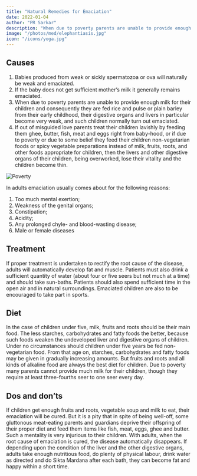 ```yaml
---
title: "Natural Remedies for Emaciation"
date: 2022-01-04
author: "PR Sarkar"
description: "When due to poverty parents are unable to provide enough milk for their children and consequently they are fed rice and pulse or plain barley from their early childhood, their digestive organs and livers in particular become very weak, and such children normally turn out emaciated"
image: "/photos/med/elephantiasis.jpg"
icon: "/icons/yoga.jpg"
---
```




## Causes

1. Babies produced from weak or sickly spermatozoa or ova will naturally be weak and emaciated.
2. If the baby does not get sufficient mother’s milk it generally remains emaciated.
3. When due to poverty parents are unable to provide enough milk for their children and consequently they are fed rice and pulse or plain barley from their early childhood, their digestive organs and livers in particular become very weak, and such children normally turn out emaciated.
4. If out of misguided love parents treat their children lavishly by feeding them ghee, butter, fish, meat and eggs right from baby-hood, or if due to poverty or due to some belief they feed their children non-vegetarian foods or spicy vegetable preparations instead of milk, fruits, roots, and other foods appropriate for children, then the livers and other digestive organs of their children, being overworked, lose their vitality and the children become thin.

![Poverty](/photos/social/poverty.jpg)

In adults emaciation usually comes about for the following reasons:
1. Too much mental exertion;
2. Weakness of the genital organs;
3. Constipation;
4. Acidity;
5. Any prolonged chyle- and blood-wasting disease;
6. Male or female diseases


## Treatment

<!-- For children–
Early morning – Karmásana, Bhújauṋgásana, Shalabhásana, Garud́ásana, and Ágneyii Mudrá.
Evening – Dvisamakonásana, Cakrásana and Granthimuktásana -->

If proper treatment is undertaken to rectify the root cause of the disease, adults will automatically develop fat and muscle. Patients must also drink a sufficient quantity of water (about four or five seers but not much at a time) and should take sun-baths. Patients should also spend sufficient time in the open air and in natural surroundings.
Emaciated children are also to be encouraged to take part in sports.

## Diet

In the case of children under five, milk, fruits and roots should be their main food. The less starches, carbohydrates and fatty foods the better, because such foods weaken the undeveloped liver and digestive organs of children. Under no circumstances should children under five years be fed non-vegetarian food. From that age on, starches, carbohydrates and fatty foods may be given in gradually increasing amounts. But fruits and roots and all kinds of alkaline food are always the best diet for children. Due to poverty many parents cannot provide much milk for their children, though they require at least three-fourths seer to one seer every day.

## Dos and don’ts

If children get enough fruits and roots, vegetable soup and milk to eat, their emaciation will be cured. But it is a pity that in spite of being well-off, some gluttonous meat-eating parents and guardians deprive their offspring of their proper diet and feed them items like fish, meat, eggs, ghee and butter. Such a mentality is very injurious to their children.
With adults, when the root cause of emaciation is cured, the disease automatically disappears. If depending upon the condition of the liver and the other digestive organs, adults take enough nutritious food, do plenty of physical labour, drink water as directed and do Sikta Mardana after each bath, they can become fat and happy within a short time.